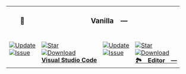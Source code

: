<table><tr> <td colspan="1"> <h3 align="center"> <picture>    </picture> 🌼 </h3> </td> <td colspan="3" valign="top"> <h3 align="center"> Vanilla — </h3> </td> </tr><tr><td valign="top" colspan="1"><br><a href="HTTPS://GitHub.Com/Microsoft/VSCode" target="_blank"> <picture> <source media="(prefers-color-scheme: dark)" srcset="https://img.shields.io/github/last-commit/Microsoft/VSCode?label=Update&color=black&labelColor=black&logoColor=white&logoWidth=0"> <source media="(prefers-color-scheme: light)" srcset="https://img.shields.io/github/last-commit/Microsoft/VSCode?label=Update&color=white&labelColor=white&logoColor=black&logoWidth=0"> <img src="https://img.shields.io/github/last-commit/Microsoft/VSCode?label=Update&color=black&labelColor=black&logoColor=white&logoWidth=0" alt="Update" title="Update"> </picture> </a><br><a href="HTTPS://GitHub.Com/Microsoft/VSCode" target="_blank"> <picture> <source media="(prefers-color-scheme: dark)" srcset="https://img.shields.io/github/issues/Microsoft/VSCode?label=Issue&color=black&labelColor=black&logoColor=white&logoWidth=0"> <source media="(prefers-color-scheme: light)" srcset="https://img.shields.io/github/issues/Microsoft/VSCode?label=Issue&color=white&labelColor=white&logoColor=black&logoWidth=0"> <img src="https://img.shields.io/github/issues/Microsoft/VSCode?label=Issue&color=black&labelColor=black&logoColor=white&logoWidth=0" alt="Issue" title="Issue"> </picture> </a><br><br></td><td valign="top" colspan="1"><br><a href="https://github.com/microsoft/vscode" target="_blank"><picture><source media="(prefers-color-scheme: dark)" srcset="https://img.shields.io/github/stars/microsoft/vscode?style=flat&label=Star&logo=github&color=black&labelColor=black&logoColor=white&logoWidth=0"><source media="(prefers-color-scheme: light)" srcset="https://img.shields.io/github/stars/microsoft/vscode?style=flat&label=Star&logo=github&color=white&labelColor=white&logoColor=black&logoWidth=0"><img src="https://img.shields.io/github/stars/microsoft/vscode?style=flat&label=Star&logo=github&color=black&labelColor=black&logoColor=white&logoWidth=0" alt="Star"></picture></a><br><a href="HTTPS://GitHub.Com/Microsoft/VSCode" target="_blank"> <picture> <source media="(prefers-color-scheme: dark)" srcset="https://img.shields.io/github/downloads/Microsoft/VSCode/total?label=Download&color=black&labelColor=black&logoColor=white&logoWidth=0"> <source media="(prefers-color-scheme: light)" srcset="https://img.shields.io/github/downloads/Microsoft/VSCode/total?label=Download&color=white&labelColor=white&logoColor=black&logoWidth=0"> <img src="https://img.shields.io/github/downloads/Microsoft/VSCode/total?label=Download&color=black&labelColor=black&logoColor=white&logoWidth=0" alt="Download" title="Download"> </picture> </a><br><a href="https://github.com/microsoft/vscode" target="_blank"><b>Visual Studio Code</b></a><br></td><td valign="top" colspan="1"><br><a href="HTTPS://GitHub.Com/CodeEditorLand/Editor" target="_blank"> <picture> <source media="(prefers-color-scheme: dark)" srcset="https://img.shields.io/github/last-commit/CodeEditorLand/Editor?label=Update&color=black&labelColor=black&logoColor=white&logoWidth=0"> <source media="(prefers-color-scheme: light)" srcset="https://img.shields.io/github/last-commit/CodeEditorLand/Editor?label=Update&color=white&labelColor=white&logoColor=black&logoWidth=0"> <img src="https://img.shields.io/github/last-commit/CodeEditorLand/Editor?label=Update&color=black&labelColor=black&logoColor=white&logoWidth=0" alt="Update" title="Update"> </picture> </a><br><a href="HTTPS://GitHub.Com/CodeEditorLand/Editor" target="_blank"> <picture> <source media="(prefers-color-scheme: dark)" srcset="https://img.shields.io/github/issues/CodeEditorLand/Editor?label=Issue&color=black&labelColor=black&logoColor=white&logoWidth=0"> <source media="(prefers-color-scheme: light)" srcset="https://img.shields.io/github/issues/CodeEditorLand/Editor?label=Issue&color=white&labelColor=white&logoColor=black&logoWidth=0"> <img src="https://img.shields.io/github/issues/CodeEditorLand/Editor?label=Issue&color=black&labelColor=black&logoColor=white&logoWidth=0" alt="Issue" title="Issue"> </picture> </a><br><br></td><td valign="top" colspan="1"><br><a href="https://github.com/CodeEditorLand/Editor" target="_blank"><picture><source media="(prefers-color-scheme: dark)" srcset="https://img.shields.io/github/stars/CodeEditorLand/Editor?style=flat&label=Star&logo=github&color=black&labelColor=black&logoColor=white&logoWidth=0"><source media="(prefers-color-scheme: light)" srcset="https://img.shields.io/github/stars/CodeEditorLand/Editor?style=flat&label=Star&logo=github&color=white&labelColor=white&logoColor=black&logoWidth=0"><img src="https://img.shields.io/github/stars/CodeEditorLand/Editor?style=flat&label=Star&logo=github&color=black&labelColor=black&logoColor=white&logoWidth=0" alt="Star"></picture></a><br><a href="HTTPS://GitHub.Com/CodeEditorLand/Editor" target="_blank"> <picture> <source media="(prefers-color-scheme: dark)" srcset="https://img.shields.io/github/downloads/CodeEditorLand/Editor/total?label=Download&color=black&labelColor=black&logoColor=white&logoWidth=0"> <source media="(prefers-color-scheme: light)" srcset="https://img.shields.io/github/downloads/CodeEditorLand/Editor/total?label=Download&color=white&labelColor=white&logoColor=black&logoWidth=0"> <img src="https://img.shields.io/github/downloads/CodeEditorLand/Editor/total?label=Download&color=black&labelColor=black&logoColor=white&logoWidth=0" alt="Download" title="Download"> </picture> </a><br><a href="https://github.com/CodeEditorLand/Editor" target="_blank"><b>🏞️ Editor —</b></a><br></td></tr></table>

